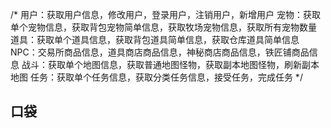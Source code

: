 /*
	用户：获取用户信息，修改用户，登录用户，注销用户，新增用户
	宠物：获取单个宠物信息，获取背包宠物简单信息，获取牧场宠物信息，获取所有宠物数量
	道具：获取单个道具信息，获取背包道具简单信息，获取仓库道具简单信息
	NPC：交易所商品信息，道具商店商品信息，神秘商店商品信息，铁匠铺商品信息
	战斗：获取单个地图信息，获取普通地图怪物，获取副本地图怪物，刷新副本地图
	任务：获取单个任务信息，获取分类任务信息，接受任务，完成任务
 */
 ## 口袋
 